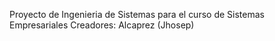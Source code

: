 Proyecto de Ingenieria de Sistemas para el curso de Sistemas Empresariales
Creadores:
Alcaprez (Jhosep)
